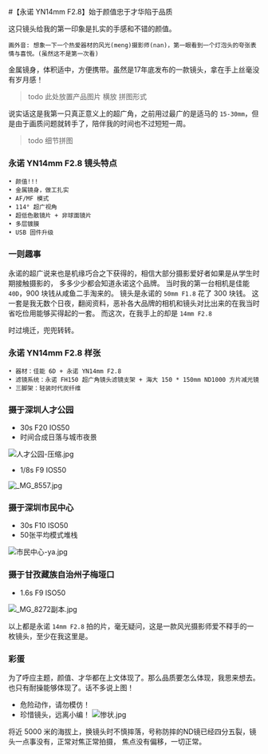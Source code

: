 #【永诺 YN14mm F2.8】始于颜值忠于才华陷于品质


这只镜头给我的第一印象是扎实的手感和不错的颜值。

`画外音: 想象一下一个热爱器材的风光(meng)摄影师(nan)，第一眼看到一个灯泡头的夸张表情与喜悦。(虽然这不是第一次看)`

金属镜身，体积适中，方便携带。虽然是17年底发布的一款镜头，拿在手上丝毫没有岁月感！

> todo 此处放置产品图片  横放 拼图形式

说实话这是我第一只真正意义上的超广角，之前用过最广的是适马的 `15-30mm`，但是由于画质问题就转手了，陪伴我的时间也不过短短一周。

> todo 细节拼图

### 永诺 YN14mm F2.8 镜头特点
```
• 颜值!!!
• 金属镜身，做工扎实
• AF/MF 模式
• 114° 超广视角
• 超低色散镜片 + 非球面镜片
• 多层镀膜
• USB 固件升级
```

### 一则趣事

永诺的超广说来也是机缘巧合之下获得的，相信大部分摄影爱好者如果是从学生时期接触摄影的，
多多少少都会知道永诺这个品牌。
当时我的第一台相机是佳能 `40D`，900 块钱从咸鱼二手淘来的。
镜头是永诺的 `50mm F1.8` 花了 300 块钱。
这一套是我无数个日夜，翻阅资料，恶补各大品牌的相机和镜头对比出来的在我当时省吃俭用能够买得起的一套。
而这次，在我手上的却是 `14mm F2.8`

时过境迁，兜兜转转。

### 永诺 YN14mm F2.8 样张

```
• 器材：佳能 6D + 永诺 YN14mm F2.8
• 滤镜系统：永诺 FH150 超广角镜头滤镜支架 + 海大 150 * 150mm ND1000 方片减光镜
• 三脚架：轻装时代炭纤维
```

### 摄于深圳人才公园
- 30s F20 IOS50
- 时间合成日落与城市夜景

![人才公园-压缩.jpg](http://ww1.sinaimg.cn/large/a760927bgy1gkiynlsbmwj218z0u07wh.jpg)

- 1/8s F9 IOS50

![_MG_8557.jpg](http://ww1.sinaimg.cn/large/a760927bgy1gkiyn4cqguj23yv28d7wn.jpg)

### 摄于深圳市民中心
- 30s F10 ISO50
- 50张平均模式堆栈

![市民中心-ya.jpg](http://ww1.sinaimg.cn/large/a760927bgy1gkiynvwdm7j21900u0kjf.jpg)

### 摄于甘孜藏族自治州子梅垭口
- 1.6s F9 ISO50

![_MG_8272副本.jpg](http://ww1.sinaimg.cn/large/a760927bgy1gkiymih6qoj23jz2dcb2h.jpg)

以上都是永诺 `14mm F2.8` 拍的片，毫无疑问，这是一款风光摄影师爱不释手的一枚镜头，至少在我这里是。

### 彩蛋

为了呼应主题，颜值、才华都在上文体现了。那么品质要怎么体现，我思来想去。也只有耐操能够体现了。话不多说上图！

- 危险动作，请勿模仿！
- 珍惜镜头，远离小编！
![惨状.jpg](http://ww1.sinaimg.cn/large/a760927bgy1gkj1lqe4c6j211g1kwu0y.jpg)

将近 5000 米的海拔上，换镜头时不慎摔落，号称防摔的ND镜已经四分五裂，镜头一点事没有，正常对焦正常拍摄，
焦点没有偏移，一切正常。
